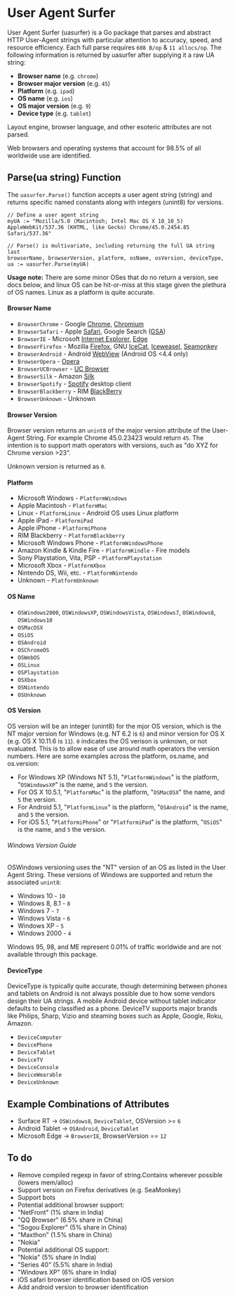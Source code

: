 # User Agent Surfer

User Agent Surfer (uasurfer) is a Go package that parses and abstract HTTP User-Agent strings with particular attention to accuracy, speed, and resource efficiency. Each full parse requires `608 B/op` & `11 allocs/op`. The following information is returned by uasurfer after supplying it a raw UA string:

* **Browser name** (e.g. `chrome`)
* **Browser major version** (e.g. `45`)
* **Platform** (e.g. `ipad`)
* **OS name** (e.g. `ios`)
* **OS major version** (e.g. `9`)
* **Device type** (e.g. `tablet`)

Layout engine, browser language, and other esoteric attributes are not parsed.

Web browsers and operating systems that account for 98.5% of all worldwide use are identified.

## Parse(ua string) Function

The `uasurfer.Parse()` function accepts a user agent string (string) and returns specific named constants along with integers (unint8) for versions.

```
// Define a user agent string
myUA := "Mozilla/5.0 (Macintosh; Intel Mac OS X 10_10_5) AppleWebKit/537.36 (KHTML, like Gecko) Chrome/45.0.2454.85 Safari/537.36"

// Parse() is multivariate, including returning the full UA string last
browserName, browserVersion, platform, osName, osVersion, deviceType, ua := uasurfer.Parse(myUA)
```

**Usage note:** There are some minor OSes that do no return a version, see docs below, and linux OS can be hit-or-miss at this stage given the plethura of OS names. Linux as a platform is quite accurate.

#### Browser Name
* `BrowserChrome` - Google [Chrome](https://en.wikipedia.org/wiki/Google_Chrome), [Chromium](https://en.wikipedia.org/wiki/Chromium_(web_browser))
* `BrowserSafari` - Apple [Safari](https://en.wikipedia.org/wiki/Safari_(web_browser)), Google Search ([GSA](https://itunes.apple.com/us/app/google/id284815942))
* `BrowserIE` - Microsoft [Internet Explorer](https://en.wikipedia.org/wiki/Internet_Explorer), [Edge](https://en.wikipedia.org/wiki/Microsoft_Edge)
* `BrowserFirefox` - Mozilla [Firefox](https://en.wikipedia.org/wiki/Firefox), GNU [IceCat](https://en.wikipedia.org/wiki/GNU_IceCat), [Iceweasel](https://en.wikipedia.org/wiki/Mozilla_Corporation_software_rebranded_by_the_Debian_project#Iceweasel), [Seamonkey](https://en.wikipedia.org/wiki/SeaMonkey)
* `BrowserAndroid` - Android [WebView](https://developer.chrome.com/multidevice/webview/overview) (Android OS <4.4 only)
* `BrowserOpera` - [Opera](https://en.wikipedia.org/wiki/Opera_(web_browser))
* `BrowserUCBrowser` - [UC Browser](https://en.wikipedia.org/wiki/UC_Browser)
* `BrowserSilk` - Amazon [Silk](https://en.wikipedia.org/wiki/Amazon_Silk)
* `BrowserSpotify` - [Spotify](https://en.wikipedia.org/wiki/Spotify#Clients) desktop client
* `BrowserBlackberry` - RIM [BlackBerry](https://en.wikipedia.org/wiki/BlackBerry)
* `BrowserUnknown` - Unknown

#### Browser Version

Browser version returns an `unint8` of the major version attribute of the User-Agent String. For example Chrome 45.0.23423 would return `45`. The intention is to support math operators with versions, such as "do XYZ for Chrome version >23".

Unknown version is returned as `0`.

#### Platform
* Microsoft Windows - `PlatformWindows`
* Apple Macintosh - `PlatformMac`
* Linux - `PlatformLinux` - Android OS uses Linux platform
* Apple iPad - `PlatformiPad`
* Apple iPhone - `PlatformiPhone`
* RIM Blackberry - `PlatformBlackberry`
* Microsoft Windows Phone - `PlatformWindowsPhone`
* Amazon Kindle & Kindle Fire - `PlatformKindle` - Fire models
* Sony Playstation, Vita, PSP - `PlatformPlaystation`
* Microsoft Xbox - `PlatformXbox`
* Nintendo DS, Wii, etc. - `PlatformNintendo`
* Unknown - `PlatformUnknown`

#### OS Name
* `OSWindows2000`, `OSWindowsXP`, `OSWindowsVista`, `OSWindows7`, `OSWindows8`, `OSWindows10`
* `OSMacOSX`
* `OSiOS`
* `OSAndroid`
* `OSChromeOS`
* `OSWebOS`
* `OSLinux`
* `OSPlaystation`
* `OSXbox`
* `OSNintendo`
* `OSUnknown`

#### OS Version

OS version will be an integer (unint8) for the mjor OS version, which is the NT major version for Windows (e.g. NT 6.2 is `6`) and minor version for OS X (e.g. OS X 10.11.6 is `11`). `0` indicates the OS verison is unknown, or not evaluated. This is to allow ease of use around math operators the version numbers. Here are some examples across the platform, os.name, and os.version:

* For Windows XP (Windows NT 5.1), "`PlatformWindows`" is the platform, "`OSWindowsXP`" is the name, and `5` the version.
* For OS X 10.5.1, "`PlatformMac`" is the platform, "`OSMacOSX`" the name, and `5` the version.
* For Android 5.1, "`PlatformLinux`" is the platform, "`OSAndroid`" is the name, and `5` the version.
* For iOS 5.1, "`PlatformiPhone`" or "`PlatformiPad`" is the platform, "`OSiOS`" is the name, and `5` the version.

###### Windows Version Guide

OSWindows versioning uses the "NT" version of an OS as listed in the User Agent String. These versions of Windows are supported and return the associated `unint8`:

* Windows 10 - `10`
* Windows 8, 8.1 - `8`
* Windows 7 - `7`
* Windows Vista - `6`
* Windows XP - `5`
* Windows 2000 - `4`

Windows 95, 98, and ME represent 0.01% of traffic worldwide and are not available through this package.

#### DeviceType
DeviceType is typically quite accurate, though determining between phones and tablets on Android is not always possible due to how some vendors design their UA strings. A mobile Android device without tablet indicator defaults to being classified as a phone. DeviceTV supports major brands like Philips, Sharp, Vizio and steaming boxes such as Apple, Google, Roku, Amazon.

* `DeviceComputer`
* `DevicePhone`
* `DeviceTablet`
* `DeviceTV`
* `DeviceConsole`
* `DeviceWearable`
* `DeviceUnknown`

## Example Combinations of Attributes
* Surface RT -> `OSWindows8`, `DeviceTablet`, OSVersion >= `6`
* Android Tablet -> `OSAndroid`, `DeviceTablet`
* Microsoft Edge -> `BrowserIE`, BrowserVersion == `12`

## To do

* Remove compiled regexp in favor of string.Contains wherever possible (lowers mem/alloc)
* Support version on Firefox derivatives (e.g. SeaMonkey)
* Support bots
* Potential additional browser support:
 * "NetFront" (1% share in India)
 * "QQ Browser" (6.5% share in China)
 * "Sogou Explorer" (5% share in China)
 * "Maxthon" (1.5% share in China)
 * "Nokia"
* Potential additional OS support:
 * "Nokia" (5% share in India)
 * "Series 40" (5.5% share in India)
 * "Windows XP" (6% share in India)
* iOS safari browser identification based on iOS version
* Add android version to browser identification